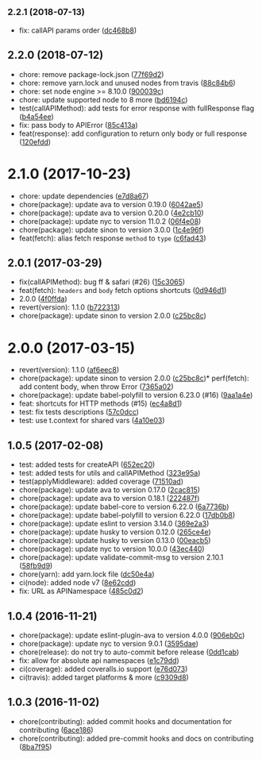 ## <small>2.2.1 (2018-07-13)</small>

* fix: callAPI params order ([dc468b8](https://github.com/auru/unity-api/commit/dc468b8))



## 2.2.0 (2018-07-12)

* chore: remove package-lock.json ([77f69d2](https://github.com/auru/unity-api/commit/77f69d2))
* chore: remove yarn.lock and unused nodes from travis ([88c84b6](https://github.com/auru/unity-api/commit/88c84b6))
* chore: set node engine >= 8.10.0 ([900039c](https://github.com/auru/unity-api/commit/900039c))
* chore: update supported node to 8 more ([bd6194c](https://github.com/auru/unity-api/commit/bd6194c))
* test(callAPIMethod): add tests for error response with fullResponse flag ([b4a54ee](https://github.com/auru/unity-api/commit/b4a54ee))
* fix: pass body to APIError ([85c413a](https://github.com/auru/unity-api/commit/85c413a))
* feat(response): add configuration to return only body or full response ([120efdd](https://github.com/auru/unity-api/commit/120efdd))



<a name="2.1.0"></a>
# 2.1.0 (2017-10-23)

* chore: update dependencies ([e7d8a67](https://github.com/auru/unity-api/commit/e7d8a67))
* chore(package): update ava to version 0.19.0 ([6042ae5](https://github.com/auru/unity-api/commit/6042ae5))
* chore(package): update ava to version 0.20.0 ([4e2cb10](https://github.com/auru/unity-api/commit/4e2cb10))
* chore(package): update nyc to version 11.0.2 ([06f4e08](https://github.com/auru/unity-api/commit/06f4e08))
* chore(package): update sinon to version 3.0.0 ([1c4e96f](https://github.com/auru/unity-api/commit/1c4e96f))
* feat(fetch): alias fetch response `method` to `type` ([c6fad43](https://github.com/auru/unity-api/commit/c6fad43))



<a name="2.0.1"></a>
## 2.0.1 (2017-03-29)

* fix(callAPIMethod): bug ff & safari (#26) ([15c3065](https://github.com/auru/unity-api/commit/15c3065))
* feat(fetch): `headers` and `body` fetch options shortcuts ([0d946d1](https://github.com/auru/unity-api/commit/0d946d1))
* 2.0.0 ([4f0ffda](https://github.com/auru/unity-api/commit/4f0ffda))
* revert(version): 1.1.0 ([b722313](https://github.com/auru/unity-api/commit/b722313))
* chore(package): update sinon to version 2.0.0 ([c25bc8c](https://github.com/auru/unity-api/commit/c25bc8c))



<a name="2.0.0"></a>
# 2.0.0 (2017-03-15)

* revert(version): 1.1.0 ([af6eec8](https://github.com/auru/unity-api/commit/af6eec8))
* chore(package): update sinon to version 2.0.0 ([c25bc8c](https://github.com/auru/unity-api/commit/c25bc8c))* perf(fetch): add content body, when throw Error ([7365a02](https://github.com/auru/unity-api/commit/7365a02))
* chore(package): update babel-polyfill to version 6.23.0 (#16) ([9aa1a4e](https://github.com/auru/unity-api/commit/9aa1a4e))
* feat: shortcuts for HTTP methods (#15) ([ec4a8d1](https://github.com/auru/unity-api/commit/ec4a8d1))
* test: fix tests descriptions ([57c0dcc](https://github.com/auru/unity-api/commit/57c0dcc))
* test: use t.context for shared vars ([4a10e03](https://github.com/auru/unity-api/commit/4a10e03))



<a name="1.0.5"></a>
## 1.0.5 (2017-02-08)

* test: added tests for createAPI ([652ec20](https://github.com/auru/unity-api/commit/652ec20))
* test: added tests for utils and callAPIMethod ([323e95a](https://github.com/auru/unity-api/commit/323e95a))
* test(applyMiddleware): added coverage ([71510ad](https://github.com/auru/unity-api/commit/71510ad))
* chore(package): update ava to version 0.17.0 ([2cac815](https://github.com/auru/unity-api/commit/2cac815))
* chore(package): update ava to version 0.18.1 ([222487f](https://github.com/auru/unity-api/commit/222487f))
* chore(package): update babel-core to version 6.22.0 ([6a7736b](https://github.com/auru/unity-api/commit/6a7736b))
* chore(package): update babel-polyfill to version 6.22.0 ([17db0b8](https://github.com/auru/unity-api/commit/17db0b8))
* chore(package): update eslint to version 3.14.0 ([369e2a3](https://github.com/auru/unity-api/commit/369e2a3))
* chore(package): update husky to version 0.12.0 ([265ce4e](https://github.com/auru/unity-api/commit/265ce4e))
* chore(package): update husky to version 0.13.0 ([00eacb5](https://github.com/auru/unity-api/commit/00eacb5))
* chore(package): update nyc to version 10.0.0 ([43ec440](https://github.com/auru/unity-api/commit/43ec440))
* chore(package): update validate-commit-msg to version 2.10.1 ([58fb9d9](https://github.com/auru/unity-api/commit/58fb9d9))
* chore(yarn): add  yarn.lock file ([dc50e4a](https://github.com/auru/unity-api/commit/dc50e4a))
* ci(node): added node v7 ([8e62cdd](https://github.com/auru/unity-api/commit/8e62cdd))
* fix: URL as APINamespace ([485c0d2](https://github.com/auru/unity-api/commit/485c0d2))



<a name="1.0.4"></a>
## 1.0.4 (2016-11-21)

* chore(package): update eslint-plugin-ava to version 4.0.0 ([906eb0c](https://github.com/auru/unity-api/commit/906eb0c))
* chore(package): update nyc to version 9.0.1 ([3595dae](https://github.com/auru/unity-api/commit/3595dae))
* chore(release): do not try to auto-commit before release ([0dd1cab](https://github.com/auru/unity-api/commit/0dd1cab))
* fix: allow for absolute api namespaces ([e1c79dd](https://github.com/auru/unity-api/commit/e1c79dd))
* ci(coverage): added coveralls.io support ([e76d073](https://github.com/auru/unity-api/commit/e76d073))
* ci(travis): added target platforms & more ([c9309d8](https://github.com/auru/unity-api/commit/c9309d8))



<a name="1.0.3"></a>
## 1.0.3 (2016-11-02)

* chore(contributing): added commit hooks and documentation for contributing ([6ace186](https://github.com/auru/unity-api/commit/6ace186))
* chore(contributing): added pre-commit hooks and docs on contributing ([8ba7f95](https://github.com/auru/unity-api/commit/8ba7f95))
